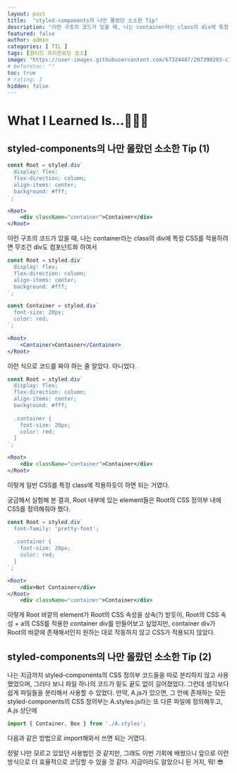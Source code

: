 ```yaml
---
layout: post
title:  "styled-components의 나만 몰랐던 소소한 Tip"
description: "이런 구조의 코드가 있을 때, 나는 container라는 class의 div에 특정 CSS를 적용하려면 무조건 div도 컴포넌트화 하여서 이런 식으로 코드를 짜야 하는 줄 알았다. 아니었다."
featured: false
author: admin
categories: [ TIL ]
tags: [원티드 프리온보딩 코스]
image: "https://user-images.githubusercontent.com/67324487/207390203-c770d0e9-9cc6-40cb-bccf-14f32c92497d.png"
# beforetoc: ""
toc: true
# rating: 3
hidden: false
---
```


# What I Learned Is...👩🏻‍💻
## styled-components의 나만 몰랐던 소소한 Tip (1)
```jsx
const Root = styled.div`
  display: flex;
  flex-direction: column;
  align-items: center;
  background: #fff;
`;

<Root>
	<div className="container">Container</div>
</Root>
```
이런 구조의 코드가 있을 때, 나는 container라는 class의 div에 특정 CSS를 적용하려면 무조건 div도 컴포넌트화 하여서 

```jsx
const Root = styled.div`
  display: flex;
  flex-direction: column;
  align-items: center;
  background: #fff;
`;

const Container = styled.div`
  font-size: 20px;
  color: red;
`;

<Root>
	<Container>Container</Container>
</Root>

```
이런 식으로 코드를 짜야 하는 줄 알았다. 아니었다.

```jsx
const Root = styled.div`
  display: flex;
  flex-direction: column;
  align-items: center;
  background: #fff;
  
  .container {
    font-size: 20px;
    color: red;
  }
`;

<Root>
	<div className="container">Container</div>
</Root>
```
이렇게 일반 CSS를 특정 class에 적용하듯이 하면 되는 거였다.

궁금해서 실험해 본 결과, Root 내부에 있는 element들은 Root의 CSS 정의부 내에 CSS를 정의해줘야 했다. 
```jsx
const Root = styled.div`
  font-family: 'pretty-font';
  
  .container {
    font-size: 20px;
    color: red;
  }
`;

<Root>
	<div>Not Container</div>
</Root>
	<div className="container">Container</div>
```

이렇게 Root 바깥의 element가 Root의 CSS 속성을 상속(?) 받듯이, Root의 CSS 속성 + a의 CSS를 적용한 container div를 만들어보고 싶었지만, container div가 Root의 바깥에 존재해서인지 원하는 대로 작동하지 않고 CSS가 적용되지 않았다.

## styled-components의 나만 몰랐던 소소한 Tip (2)
나는 지금까지 styled-components의 CSS 정의부 코드들을 따로 분리하지 않고 사용했었으며, 그러다 보니 파일 하나의 코드가 밑도 끝도 없이 길어졌었다. 그런데 생각보다 쉽게 파일들을 분리해서 사용할 수 있었다. 
만약, A.js가 있으면, 그 안에 존재하는 모든 styled-components의 CSS 정의부는 A.styles.js라는 또 다른 파일에 정의해두고, A.js 상단에 
```jsx
import { Container, Box } from './A.styles';
```
다음과 같은 방법으로 import해와서 쓰면 되는 거였다.

정말 나만 모르고 있었던 사용법인 것 같지만, 그래도 이번 기회에 배웠으니 앞으로 이런 방식으로 더 효율적으로 코딩할 수 있을 것 같다. 지금이라도 알았으니 된 거지, 뭐! 😎